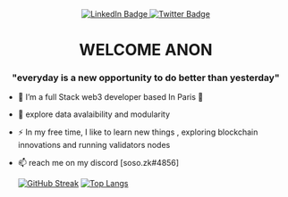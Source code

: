 
<div id="header" align="center">
</div>
<div id="badges" align="center">
  <a href="https://www.linkedin.com/in/safoan-touil-0764ab1aa/">
    <img src="https://img.shields.io/badge/LinkedIn-blue?style=for-the-badge&logo=linkedin&logoColor=white" alt="LinkedIn Badge"/>
  </a>
  <a href="https://twitter.com/TouilSafoan2">
    <img src="https://img.shields.io/badge/Twitter-blue?style=for-the-badge&logo=twitter&logoColor=white" alt="Twitter Badge"/>
  </a>
</div>
<h1 align="center">
  WELCOME ANON
</h1>

<h3 align="center">
"everyday is a new opportunity to do better than yesterday"
</h3>

- :telescope: I’m a full Stack web3 developer based In Paris :telescope: 
- :seedling: explore data avalaibility and modularity
- :zap: In my free time, I like to learn new things , exploring blockchain innovations and running validators nodes 
- :mailbox: reach me on my discord [soso.zk#4856]

  [![GitHub Streak](http://github-readme-streak-stats.herokuapp.com?user=pegasus4me&theme=dark&background=FFFFF)](https://git.io/streak-stats)
[![Top Langs](https://github-readme-stats.vercel.app/api/top-langs/?username=pegasus4me&layout=donut)](https://github.com/anuraghazra/github-readme-stats)

